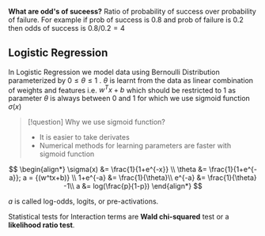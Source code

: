  **What are odd's of suceess?**
	Ratio of probability of success over probability of failure. For example if prob of success is $0.8$ and prob of failure is $0.2$ then odds of success is $0.8/0.2=4$

## Logistic Regression

In Logistic Regression we model data using Bernoulli Distribution parameterized by $0\le\theta\le 1$ . $\theta$ is learnt from the data as linear combination of weights and features i.e. $w^Tx+b$ which should be restricted to $1$ as parameter $\theta$ is always between $0$ and $1$ for which we use sigmoid function $\sigma(x)$ 

>[!question] Why we use sigmoid function?
>- It is easier to take derivates 
>- Numerical methods for learning parameters are faster with sigmoid function



$$
\begin{align*}
\sigma(x) &= \frac{1}{1+e^{-x}} \\
\theta &= \frac{1}{1+e^{-a}}; a = {(w^tx+b)} \\
1+e^{-a} &= \frac{1}{\theta}\\
e^{-a} &= \frac{1}{\theta} -1\\
a &= log(\frac{p}{1-p})
\end{align*} 
$$

$a$ is called log-odds, logits, or pre-activations.


Statistical tests for Interaction terms are **Wald chi-squared** test or a **likelihood ratio test**.



